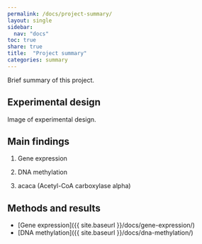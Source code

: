 ```yaml
---
permalink: /docs/project-summary/
layout: single
sidebar:
  nav: "docs"
toc: true
share: true
title:  "Project summary"
categories: summary
---
```

Brief summary of this project.

## Experimental design
Image of experimental design.


## Main findings

1. Gene expression

2. DNA methylation

3. acaca (Acetyl-CoA carboxylase alpha)


## Methods and results
- [Gene expression]({{ site.baseurl }}/docs/gene-expression/)
- [DNA methylation]({{ site.baseurl }}/docs/dna-methylation/)

